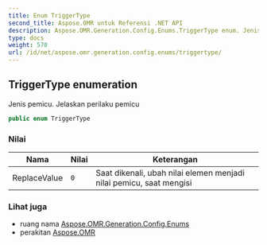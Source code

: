 ```yaml
---
title: Enum TriggerType
second_title: Aspose.OMR untuk Referensi .NET API
description: Aspose.OMR.Generation.Config.Enums.TriggerType enum. Jenis pemicu. Jelaskan perilaku pemicu
type: docs
weight: 570
url: /id/net/aspose.omr.generation.config.enums/triggertype/
---
```

## TriggerType enumeration

Jenis pemicu. Jelaskan perilaku pemicu

```csharp
public enum TriggerType
```

### Nilai

| Nama | Nilai | Keterangan |
| --- | --- | --- |
| ReplaceValue | `0` | Saat dikenali, ubah nilai elemen menjadi nilai pemicu, saat mengisi |

### Lihat juga

* ruang nama [Aspose.OMR.Generation.Config.Enums](../../aspose.omr.generation.config.enums/)
* perakitan [Aspose.OMR](../../)


